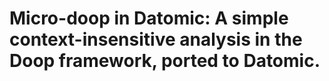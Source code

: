 Micro-doop in Datomic: A simple context-insensitive analysis in the Doop framework, ported to Datomic.
======================================================================================================
